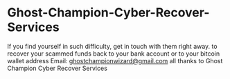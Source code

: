 # Ghost-Champion-Cyber-Recover-Services
If you find yourself in such difficulty, get in touch with them right away. to recover your scammed funds back to your bank account or to your bitcoin wallet address  Email:  ghostchampionwizard@gmail.com all thanks to Ghost Champion Cyber Recover Services
